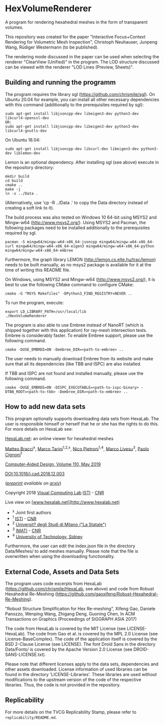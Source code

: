 # HexVolumeRenderer
A program for rendering hexahedral meshes in the form of transparent volumes.

This repository was created for the paper "Interactive Focus+Context Rendering for Volumetric Mesh Inspection",
Christoph Neuhauser, Junpeng Wang, Rüdiger Westermann (to be published).

The rendering mode discussed in the paper can be used when selecting the renderer "ClearView (Unified)" in the program.
The LOD structure discussed can be viewed with the renderer "LOD Lines (Preview, Sheets)".

## Building and running the programm

The program requires the library sgl (https://github.com/chrismile/sgl).
On Ubuntu 20.04 for example, you can install all other necessary dependencies with this command (additionally to the prerequisites required by sgl):

```
sudo apt-get install libjsoncpp-dev libeigen3-dev python3-dev libcurl4-openssl-dev
OR:
sudo apt-get install libjsoncpp-dev libeigen3-dev python3-dev libcurl4-gnutls-dev
```

On Ubuntu 18.04:

```
sudo apt-get install libjsoncpp-dev libcurl-dev libeigen3-dev python3-dev liblemon-dev
```

Lemon is an optional dependency. After installing sgl (see above) execute in the repository directory:

```
mkdir build
cd build
cmake ..
make -j
ln -s ../Data .
```
(Alternatively, use 'cp -R ../Data .' to copy the Data directory instead of creating a soft link to it).

The build process was also tested on Windows 10 64-bit using MSYS2 and Mingw-w64 (http://www.msys2.org/). Using MSYS2 and Pacman, the following packages need to be installed additionally to the prerequisites required by sgl.

```
pacman -S mingw64/mingw-w64-x86_64-jsoncpp mingw64/mingw-w64-x86_64-curl mingw64/mingw-w64-x86_64-eigen3 mingw64/mingw-w64-x86_64-python mingw64/mingw-w64-x86_64-embree
```

Furthermore, the graph library LEMON (http://lemon.cs.elte.hu/trac/lemon) needs to be built manually, as no msys2 package is available for it at the time of writing this README file.

On Windows, using MSYS2 and Mingw-w64 (http://www.msys2.org/), it is best to use the following CMake command to configure CMake:
```
cmake -G "MSYS Makefiles" -DPython3_FIND_REGISTRY=NEVER ..
```

To run the program, execute:
```
export LD_LIBRARY_PATH=/usr/local/lib
./HexVolumeRenderer
```

The program is also able to use Embree instead of NanoRT (which is shipped together with this application) for ray-mesh intersection tests.
Embree is considerably faster. To enable Embree support, please use the following command.

```
cmake -DUSE_EMBREE=ON -Dembree_DIR=<path-to-embree> ..
```

The user needs to manually download Embree from its website and make sure that all its dependencies (like TBB and ISPC) are also installed.

If TBB and ISPC are not found and installed manually, please use the following command.

```
cmake -DUSE_EMBREE=ON -DISPC_EXECUTABLE=<path-to-ispc-binary> -DTBB_ROOT=<path-to-tbb> -Dembree_DIR=<path-to-embree> ..
```

## How to add new data sets

This program optionally supports downloading data sets from HexaLab. The user is responsible himself or herself that he or she has the rights to do this. For more details on HexaLab see:

[HexaLab.net](http://www.hexalab.net): an online viewer for hexahedral meshes

[Matteo Bracci](https://github.com/c4stan)<sup>x</sup>, [Marco Tarini](http://vcg.isti.cnr.it/~tarini/)<sup>1,2,x</sup>, [Nico Pietroni](http://vcg.isti.cnr.it/~pietroni)<sup>1,4</sup>, [Marco Livesu](http://pers.ge.imati.cnr.it/livesu/)<sup>3</sup>, [Paolo Cignoni](http://vcg.isti.cnr.it/~cignoni)<sup>1</sup>

[Computer-Aided Design, Volume 110, May 2019](https://doi.org/10.1016/j.cad.2018.12.003)

[DOI:10.1016/j.cad.2018.12.003](https://doi.org/10.1016/j.cad.2018.12.003)

(_[preprint](https://arxiv.org/pdf/1806.06639) available on [arxiv](https://arxiv.org/abs/1806.06639)_)

Copyright 2018
[Visual Computing Lab](http://vcg.isti.cnr.it)
[ISTI](http://www.isti.cnr.it) - [CNR](http://www.cnr.it)

Live view on [www.hexalab.net](http://www.hexalab.net)
- <sup>x</sup> Joint first authors
- <sup>1</sup> [ISTI](http://www.isti.cnr.it) - [CNR](http://www.cnr.it)
- <sup>2</sup> [Universit? degli Studi di Milano ("La Statale")](http://www.unimi.it)
- <sup>3</sup> [IMATI](http://www.imati.cnr.it/) - [CNR](http://www.cnr.it)
- <sup>4</sup> [University of Technology, Sidney](https://www.uts.edu.au/)

Furthermore, the user can edit the index.json file in the directory Data/Meshes/ to add meshes manually.
Please note that the file is overwritten when using the downloading functionality.

## External Code, Assets and Data Sets

The program uses code excerpts from HexaLab (https://github.com/chrismile/HexaLab, see above) and code from Robust
Hexahedral Re-Meshing (https://github.com/gaoxifeng/Robust-Hexahedral-Re-Meshing).

"Robust Structure Simplification for Hex Re-meshing",
Xifeng Gao, Daniele Panozzo, Wenping Wang, Zhigang Deng, Guoning Chen,
In ACM Transactions on Graphics (Proceedings of SIGGRAPH ASIA 2017)

The code from HexaLab is covered by the MIT License (see LICENSE-HexaLab).
The code from Gao et al. is covered by the MPL 2.0 License (see License-BaseComplex).
The code of the application itself is covered by the BSD 2-Clause License (see LICENSE).
The font Droid Sans in the directory Data/Fonts/ is covered by the Apache Version 2.0 License (see DROID-SANS-LICENSE.txt).

Please note that different licenses apply to the data sets, dependencies and other assets downloaded.
License information of used libraries can be found in the directory 'LICENSE-Libraries'. These libraries are used
without modifications to the upstream version of the code of the respective libraries.
Thus, the code is not provided in the repository.


## Replicability

For more details on the TVCG Replicability Stamp, please refer to `replicability/README.md`.

